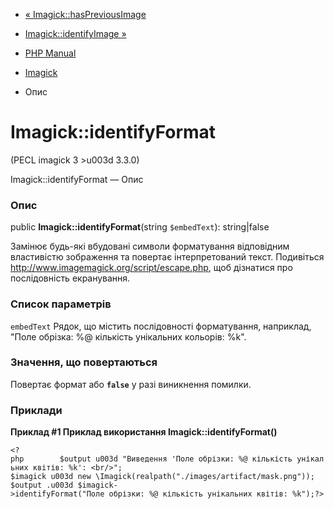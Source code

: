 - [« Imagick::hasPreviousImage](imagick.haspreviousimage.md)
- [Imagick::identifyImage »](imagick.identifyimage.md)

- [PHP Manual](index.md)
- [Imagick](class.imagick.md)
- Опис

# Imagick::identifyFormat

(PECL imagick 3 \>u003d 3.3.0)

Imagick::identifyFormat — Опис

### Опис

public **Imagick::identifyFormat**(string `$embedText`): string\|false

Замінює будь-які вбудовані символи форматування відповідним
властивістю зображення та повертає інтерпретований текст. Подивіться
http://www.imagemagick.org/script/escape.php, щоб дізнатися про
послідовність екранування.

### Список параметрів

`embedText`
Рядок, що містить послідовності форматування, наприклад, "Поле
обрізка: %@ кількість унікальних кольорів: %k".

### Значення, що повертаються

Повертає формат або **`false`** у разі виникнення помилки.

### Приклади

**Приклад #1 Приклад використання **Imagick::identifyFormat()****

` <?php        $output u003d "Виведення 'Поле обрізки: %@ кількість унікальних квітів: %k': <br/>"; $imagick u003d new \Imagick(realpath("./images/artifact/mask.png")); $output .u003d $imagick->identifyFormat("Поле обрізки: %@ кількість унікальних квітів: %k");?> `
